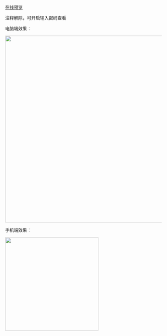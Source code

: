 [在线预览](https://zoiii-resume-temp.netlify.app)

注释解除，可开启输入密码查看

电脑端效果：

<img src="https://github.com/user-attachments/assets/5dd9abbb-a5d4-4518-9c45-edd9c25e8f24" width="600">

手机端效果：

<img src="https://github.com/user-attachments/assets/14a78358-8d89-4d06-be9f-769249eaa016" width="300">



